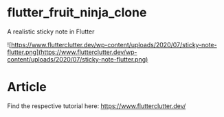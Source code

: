 # flutter_fruit_ninja_clone

A realistic sticky note in Flutter

![https://www.flutterclutter.dev/wp-content/uploads/2020/07/sticky-note-flutter.png](https://www.flutterclutter.dev/wp-content/uploads/2020/07/sticky-note-flutter.png)

# Article

Find the respective tutorial here: https://www.flutterclutter.dev/